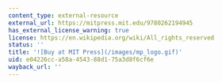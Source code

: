```yaml
---
content_type: external-resource
external_url: https://mitpress.mit.edu/9780262194945
has_external_license_warning: true
license: https://en.wikipedia.org/wiki/All_rights_reserved
status: ''
title: '![Buy at MIT Press](/images/mp_logo.gif)'
uid: e04226cc-a58a-4543-88d1-75a3d8f6cf6e
wayback_url: ''
---
```

